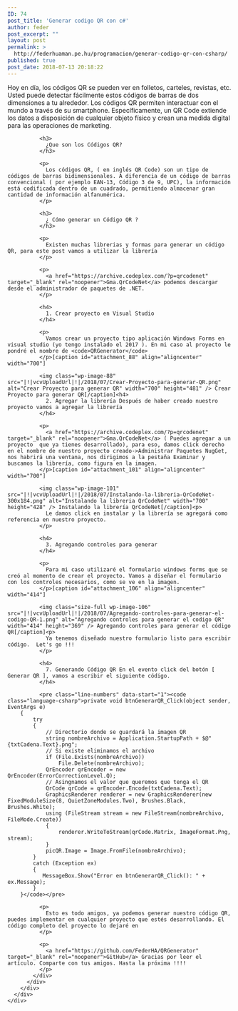 ```yaml
---
ID: 74
post_title: 'Generar codigo QR con c#'
author: feder
post_excerpt: ""
layout: post
permalink: >
  http://federhuaman.pe.hu/programacion/generar-codigo-qr-con-csharp/
published: true
post_date: 2018-07-13 20:18:22
---
```

<!--vcv no format-->

<div class="vce-row-container">
  <div class="vce-row vce-row--col-gap-30 vce-row-columns--top vce-row-content--top" id="el-b67ec9c6" data-vce-do-apply="all el-b67ec9c6">
    <div class="vce-row-content" data-vce-element-content="true">
      <div class="vce-col vce-col--md-100p vce-col--xs-1 vce-col--xs-last vce-col--xs-first vce-col--sm-last vce-col--sm-first vce-col--md-last vce-col--lg-last vce-col--xl-last vce-col--md-first vce-col--lg-first vce-col--xl-first" id="el-105c3e19" data-vce-do-apply="background border el-105c3e19">
        <div class="vce-col-inner" data-vce-element-content="true" data-vce-do-apply="padding margin  el-105c3e19">
          <div class="vce-text-block">
            <div class="vce-text-block-wrapper vce" id="el-03476556" data-vce-do-apply="all el-03476556">
              <p>
                Hoy en día, los códigos QR se pueden ver en folletos, carteles, revistas, etc. Usted puede detectar fácilmente estos códigos de barras de dos dimensiones a tu alrededor. Los códigos QR permiten interactuar con el mundo a través de su smartphone. Específicamente, un QR Code extiende los datos a disposición de cualquier objeto físico y crean una medida digital para las operaciones de marketing.
              </p>
              
              <h3>
                ¿Que son los Códigos QR?
              </h3>
              
              <p>
                Los códigos QR, ( en inglés QR Code) son un tipo de códigos de barras bidimensionales. A diferencia de un código de barras convencional ( por ejemplo EAN-13, Código 3 de 9, UPC), la información está codificada dentro de un cuadrado, permitiendo almacenar gran cantidad de información alfanumérica.
              </p>
              
              <h3>
                ¿ Cómo generar un Código QR ?
              </h3>
              
              <p>
                Existen muchas librerias y formas para generar un código QR, para este post vamos a utilizar la librería 
              </p>
              
              <p>
                <a href="https://archive.codeplex.com/?p=qrcodenet" target="_blank" rel="noopener">Gma.QrCodeNet</a> podemos descargar desde el administrador de paquetes de .NET.
              </p>
              
              <h4>
                1. Crear proyecto en Visual Studio
              </h4>
              
              <p>
                Vamos crear un proyecto tipo aplicación Windows Forms en visual studio (yo tengo instalado el 2017 ). En mi caso al proyecto le pondré el nombre de <code>QRGenerator</code>
              </p>[caption id="attachment_88" align="aligncenter" width="700"]
              
              <img class="wp-image-88" src="|!|vcvUploadUrl|!|/2018/07/Crear-Proyecto-para-generar-QR.png" alt="Crear Proyecto para generar QR" width="700" height="481" /> Crear Proyecto para generar QR[/caption]<h4>
                2. Agregar la librería Después de haber creado nuestro proyecto vamos a agregar la librería
              </h4>
              
              <p>
                <a href="https://archive.codeplex.com/?p=qrcodenet" target="_blank" rel="noopener">Gma.QrCodeNet</a> ( Puedes agregar a un proyecto  que ya tienes desarrollado), para eso, damos click derecho en el nombre de nuestro proyecto creado->Administrar Paquetes NugGet, nos habrirá una ventana, nos dirigimos a la pestaña Examinar y buscamos la librería, como figura en la imagen.
              </p>[caption id="attachment_101" align="aligncenter" width="700"]
              
              <img class="wp-image-101" src="|!|vcvUploadUrl|!|/2018/07/Instalando-la-libreria-QrCodeNet-300x184.png" alt="Instalando la libreria QrCodeNet" width="700" height="428" /> Instalando la librería QrCodeNet[/caption]<p>
                Le damos click en instalar y la librería se agregará como referencia en nuestro proyecto.
              </p>
              
              <h4>
                3. Agregando controles para generar
              </h4>
              
              <p>
                Para mi caso utilizaré el formulario windows forms que se creó al momento de crear el proyecto. Vamos a diseñar el formulario con los controles necesarios, como se ve en la imagen.
              </p>[caption id="attachment_106" align="aligncenter" width="414"]
              
              <img class="size-full wp-image-106" src="|!|vcvUploadUrl|!|/2018/07/Agregando-controles-para-generar-el-codigo-QR-1.png" alt="Agregando controles para generar el codigo QR" width="414" height="369" /> Agregando controles para generar el código QR[/caption]<p>
                Ya tenemos diseñado nuestro formulario listo para escribir código.  Let's go !!!
              </p>
              
              <h4>
                7. Generando Código QR En el evento click del botón [ Generar QR ], vamos a escribir el siguiente código.
              </h4>
              
              <pre class="line-numbers" data-start="1"><code class="language-csharp">private void btnGenerarQR_Click(object sender, EventArgs e)
        {
            try
            {
                // Directorio donde se guardará la imagen QR
                string nombreArchivo = Application.StartupPath + $@"{txtCadena.Text}.png";
                // Si existe eliminamos el archivo               
                if (File.Exists(nombreArchivo))
                    File.Delete(nombreArchivo);
                QrEncoder qrEncoder = new QrEncoder(ErrorCorrectionLevel.Q);
                // Asingnamos el valor que queremos que tenga el QR
                QrCode qrCode = qrEncoder.Encode(txtCadena.Text);
                GraphicsRenderer renderer = new GraphicsRenderer(new FixedModuleSize(8, QuietZoneModules.Two), Brushes.Black, Brushes.White);
                using (FileStream stream = new FileStream(nombreArchivo, FileMode.Create))
                {
                    renderer.WriteToStream(qrCode.Matrix, ImageFormat.Png, stream);
                }
                picQR.Image = Image.FromFile(nombreArchivo);              
            }
            catch (Exception ex)
            {
               MessageBox.Show("Error en btnGenerarQR_Click(): " + ex.Message);
            }
        }</code></pre>
              
              <p>
                Esto es todo amigos, ya podemos generar nuestro código QR, puedes implementar en cualquier proyecto que estés desarrollando. El código completo del proyecto lo dejaré en
              </p>
              
              <p>
                <a href="https://github.com/FederHA/QRGenerator" target="_blank" rel="noopener">GitHub</a> Gracias por leer el artículo. Comparte con tus amigos. Hasta la próxima !!!!  
              </p>
            </div>
          </div>
        </div>
      </div>
    </div>
  </div>
</div>

<!--vcv no format-->